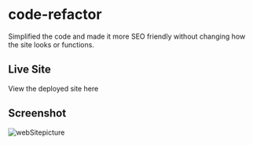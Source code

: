 # code-refactor
 Simplified the code and made it more SEO friendly without changing how the site looks or functions.

<h2>Live Site</h2>
View the deployed site here 

<h2>Screenshot</h2>

![webSitepicture](https://user-images.githubusercontent.com/85806673/129783915-e746acf0-eb9b-4b57-9b12-d95628b6e3f6.jpg)
